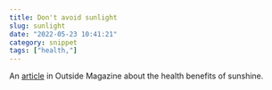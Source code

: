 ```yaml
---
title: Don't avoid sunlight
slug: sunlight
date: "2022-05-23 10:41:21"
category: snippet
tags: ["health,"]
---
```


An [article](https://www.outsideonline.com/health/wellness/sunscreen-sun-exposure-skin-cancer-science/) in Outside Magazine about the health benefits of sunshine.
